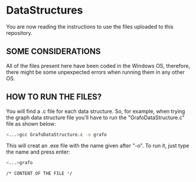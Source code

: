 # DataStructures

You are now reading the instructions to use the files uploaded to this repository.

## SOME CONSIDERATIONS

All of the files present here have been coded in the Windows OS, therefore, there might be some unpexpected errors when running them in any other OS. 

## HOW TO RUN THE FILES?

You will find a .c file for each data structure. So, for example, when trying the graph data structure file you'll have to run the "GrafoDataStructure.c" file as shown below: 

```sh
<...>gcc GrafoDataStructure.c -o grafo
```
This will creat an .exe file with the name given after "-o". To run it, just type the name and press enter:

```sh
<...>grafo

/* CONTENT OF THE FILE */

```
